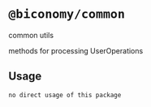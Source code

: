# `@biconomy/common`

common utils

methods for processing UserOperations

## Usage

```
no direct usage of this package
```

